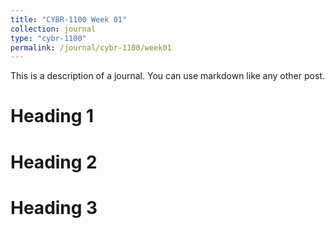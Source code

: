 ```yaml
---
title: "CYBR-1100 Week 01"
collection: journal
type: "cybr-1100"
permalink: /journal/cybr-1100/week01
---
```


This is a description of a journal. You can use markdown like any other post.

Heading 1
======

Heading 2
======

Heading 3
======
